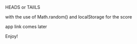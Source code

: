 HEADS or TAIILS

with the use of Math.random() and localStorage for the score

app link comes later


Enjoy!
